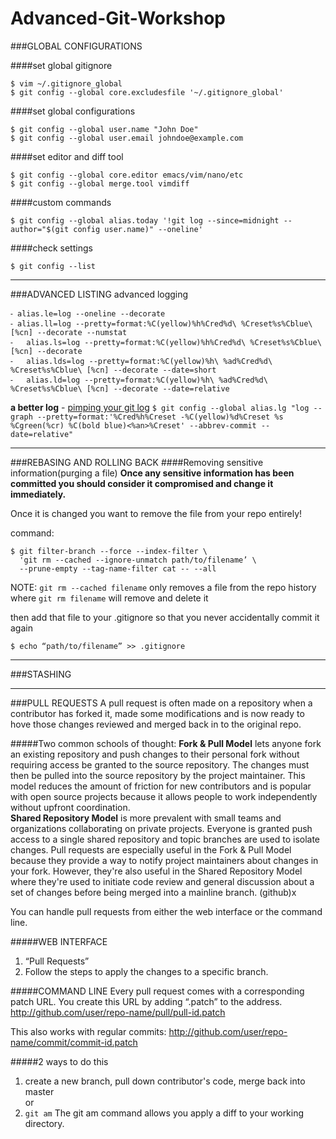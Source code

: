 Advanced-Git-Workshop
=====================

###GLOBAL CONFIGURATIONS

####set global gitignore
```
$ vim ~/.gitignore_global
$ git config --global core.excludesfile '~/.gitignore_global'
```

####set global configurations
```
$ git config --global user.name "John Doe"
$ git config --global user.email johndoe@example.com
```

####set editor and diff tool
```
$ git config --global core.editor emacs/vim/nano/etc
$ git config --global merge.tool vimdiff
```

####custom commands
```
$ git config --global alias.today '!git log --since=midnight --author="$(git config user.name)" --oneline'
```

####check settings
```
$ git config --list
```


-----------
###ADVANCED LISTING
advanced logging

	⁃ alias.le=log --oneline --decorate
	⁃ alias.ll=log --pretty=format:%C(yellow)%h%Cred%d\ %Creset%s%Cblue\ [%cn] --decorate --numstat
	⁃	alias.ls=log --pretty=format:%C(yellow)%h%Cred%d\ %Creset%s%Cblue\ [%cn] --decorate
	⁃	alias.lds=log --pretty=format:%C(yellow)%h\ %ad%Cred%d\ %Creset%s%Cblue\ [%cn] --decorate --date=short
	⁃	alias.ld=log --pretty=format:%C(yellow)%h\ %ad%Cred%d\ %Creset%s%Cblue\ [%cn] --decorate --date=relative

**a better log** - [pimping your git log](http://www.jukie.net/bart/blog/pimping-out-git-log)
`$ git config --global alias.lg "log --graph --pretty=format:'%Cred%h%Creset -%C(yellow)%d%Creset %s %Cgreen(%cr) %C(bold blue)<%an>%Creset' --abbrev-commit --date=relative"`



-----------
###REBASING AND ROLLING BACK
####Removing sensitive information(purging a file)
**Once any sensitive information has been committed you should consider it compromised and change it immediately.**

Once it is changed you want to remove the file from your repo entirely!

command:
```
$ git filter-branch --force --index-filter \
  'git rm --cached --ignore-unmatch path/to/filename’ \
  --prune-empty --tag-name-filter cat -- --all
 ```

NOTE: `git rm --cached filename` only removes a file from the repo history
	  where `git rm filename` will remove and delete it

then add that file to your .gitignore so that you never accidentally commit it again
```
$ echo “path/to/filename” >> .gitignore
```

-----------
###STASHING


-----------
###PULL REQUESTS
A pull request is often made on a repository when a contributor has forked it, made some modifications and is now ready to hove those changes reviewed and merged back in to the original repo.

#####Two common schools of thought:
**Fork & Pull Model** lets anyone fork an existing repository and push changes to their personal fork without requiring access be granted to the source repository. The changes must then be pulled into the source repository by the project maintainer. This model reduces the amount of friction for new contributors and is popular with open source projects because it allows people to work independently without upfront coordination.<br />
**Shared Repository Model** is more prevalent with small teams and organizations collaborating on private projects. Everyone is granted push access to a single shared repository and topic branches are used to isolate changes.
Pull requests are especially useful in the Fork & Pull Model because they provide a way to notify project maintainers about changes in your fork. However, they're also useful in the Shared Repository Model where they're used to initiate code review and general discussion about a set of changes before being merged into a mainline branch.
(github)x


You can handle pull requests from either the web interface or the command line.

#####WEB INTERFACE
1. “Pull Requests”
2. Follow the steps to apply the changes to a specific branch.

#####COMMAND LINE
Every pull request comes with a corresponding patch URL. You create this URL by adding “.patch” to the address.
http://github.com/user/repo-name/pull/pull-id.patch

This also works with regular commits:
http://github.com/user/repo-name/commit/commit-id.patch

#####2 ways to do this
1. create a new branch, pull down contributor's code, merge back into master
<br />or
2. `git am` The git am command allows you apply a diff to your working directory.


